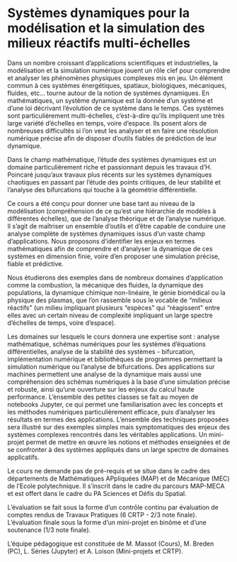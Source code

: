 # Systèmes dynamiques pour la modélisation et la simulation des milieux réactifs multi-échelles

Dans un nombre croissant d’applications scientifiques et industrielles, la modélisation et la simulation numérique jouent un rôle clef pour comprendre et analyser les phénomènes physiques complexes mis en jeu. Un élément commun à ces systèmes énergétiques, spatiaux, biologiques, mécaniques, fluides, etc... tourne autour de la notion de systèmes dynamiques. En mathématiques, un système dynamique est la donnée d’un système et d’une loi décrivant l’évolution de ce système dans le temps. Ces systèmes sont particulièrement multi-échelles, c’est-à-dire qu’ils impliquent une très large variété d’échelles en temps, voire d’espace. Ils posent alors de nombreuses difficultés si l’on veut les analyser et en faire une résolution numérique précise afin de disposer d’outils fiables de prédiction de leur dynamique. 

Dans le champ mathématique, l’étude des systèmes dynamiques est un domaine particulièrement riche et passionnant depuis les travaux d’H. Poincaré jusqu’aux travaux plus récents sur les systèmes dynamiques chaotiques en passant par l’étude des points critiques, de leur stabilité et l’analyse des bifurcations qui touche à la géométrie différentielle.

Ce cours a été conçu pour donner une base tant au niveau de la modélisation (compréhension de ce qu’est une hiérarchie de modèles à différentes échelles), que de l’analyse théorique et de l’analyse numérique. Il s’agit de maîtriser un ensemble d’outils et d’être capable de conduire une analyse complète de systèmes dynamiques issus d’un vaste champ d’applications. Nous proposons d’identifier les enjeux en termes mathématiques afin de comprendre et d’analyser la dynamique de ces systèmes en dimension finie, voire d’en proposer une simulation précise, fiable et prédictive. 

Nous étudierons des exemples dans de nombreux domaines d’application comme la combustion, la mécanique des fluides, la dynamique des populations, la dynamique chimique non-linéaire, le génie biomédical ou la physique des plasmas, que l’on rassemble sous le vocable de “milieux réactifs" (un milieu impliquant plusieurs “espèces" qui “réagissent" entre elles avec un certain niveau de complexité impliquant un large spectre d’échelles de temps, voire d’espace). 

Les domaines sur lesquels le cours donnera une expertise sont : analyse mathématique, schémas numériques pour les systèmes d’équations différentielles, analyse de la stabilité des systèmes - bifurcation, implémentation numérique et bibliothèques de programmes permettant la simulation numérique ou l’analyse de bifurcations. Des applications sur machines permettent une analyse de la dynamique mais aussi une compréhension des schémas numériques à la base d’une simulation précise et robuste, ainsi qu’une ouverture sur les enjeux du calcul haute performance. L’ensemble des petites classes se fait au moyen de notebooks Jupyter, ce qui permet une familiarisation avec les concepts et les méthodes numériques particulièrement efficace, puis d’analyser les résultats en termes des applications. L’ensemble des techniques proposées sera illustré sur des exemples simples mais symptomatiques des enjeux des systèmes complexes rencontrés dans les véritables applications. Un mini-projet permet de mettre en œuvre les notions et méthodes enseignées et de se confronter à des systèmes appliqués dans un large spectre de domaines applicatifs.


Le cours ne demande pas de pré-requis et se situe dans le cadre des départements de Mathématiques APpliquées (MAP) et de Mécanique (MEC) de l’Ecole polytechnique. Il s’inscrit dans le cadre du parcours MAP-MECA et est offert dans le cadre du PA Sciences et Défis du Spatial.

L’évaluation se fait sous la forme d’un contrôle continu par évaluation de comptes rendus de Travaux Pratiques (6 CRTP - 2/3 note finale). L’évaluation finale sous la forme d’un mini-projet en binôme et d’une soutenance (1/3 note finale). 

L’équipe pédagogique est constituée de M. Massot (Cours), M. Breden (PC), L. Séries (Jupyter) et A. Loison (Mini-projets et CRTP).
